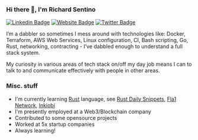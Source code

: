 ### Hi there 👋, I'm Richard Sentino

[![Linkedin Badge](https://img.shields.io/badge/-LinkedIn-0e76a8?style=flat-square&logo=Linkedin&logoColor=white)](https://linkedin.com/in/sentino)
[![Website Badge](https://img.shields.io/badge/Website-3b5998?style=flat-square&logo=google-chrome&logoColor=white)](http://read.mindginative.com/)
[![Twitter Badge](https://img.shields.io/badge/-Twitter-00acee?style=flat-square&logo=Twitter&logoColor=white)](https://twitter.com/mindginative)

I’m a dabbler so sometimes I mess around with technologies like: Docker, Terraform, AWS Web Services, Linux configuration, CI, Bash scripting, Go, Rust, networking, contracting - I’ve dabbled enough to understand a full stack system.

My curiosity in various areas of tech stack on/off my day job means I can to talk to and communicate effectively with people in other areas.

### Misc. stuff

- I'm currently learning [Rust](https://www.rust-lang.org/) language, see [Rust Daily Snippets](https://github.com/rixrix/rust-daily-snippets), [Fla1 Network](https://github.com/rixrix/flat1-network-node), [Inkiobi](https://github.com/rixrix/inkiobi)
- I'm presently employed at a Web3/Blockchain company
- Contributed to some opensource projects
- Worked at 5x startup companies
- Always learning!
